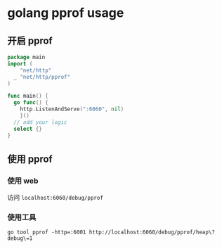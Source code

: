 # golang pprof usage

## 开启 pprof

```go
package main
import (
	"net/http"
  _ "net/http/pprof"
)

func main() {
  go func() {
    http.ListenAndServe(":6060", nil)
	}()
  // add your logic
  select {}
}
```

## 使用 pprof

### 使用 web

访问 `localhost:6060/debug/pprof`

### 使用工具

```shell
go tool pprof -http=:6001 http://localhost:6060/debug/pprof/heap\?debug\=1
```